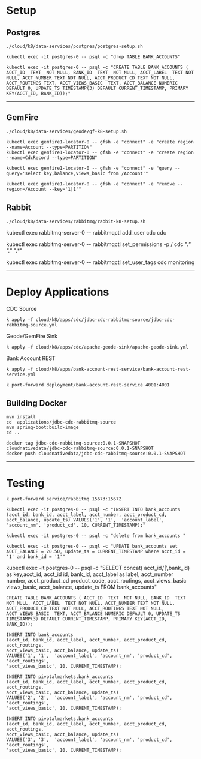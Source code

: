 

# Setup


## Postgres

```shell
./cloud/k8/data-services/postgres/postgres-setup.sh
```

```shell
kubectl exec -it postgres-0 -- psql -c "drop TABLE BANK_ACCOUNTS"
```


```shell
kubectl exec -it postgres-0 -- psql -c "CREATE TABLE BANK_ACCOUNTS ( ACCT_ID  TEXT  NOT NULL, BANK_ID  TEXT  NOT NULL, ACCT_LABEL  TEXT NOT NULL, ACCT_NUMBER TEXT NOT NULL, ACCT_PRODUCT_CD TEXT NOT NULL, ACCT_ROUTINGS TEXT, ACCT_VIEWS_BASIC  TEXT, ACCT_BALANCE NUMERIC DEFAULT 0, UPDATE_TS TIMESTAMP(3) DEFAULT CURRENT_TIMESTAMP, PRIMARY KEY(ACCT_ID, BANK_ID));"
```

---------------

## GemFire

```shell
./cloud/k8/data-services/geode/gf-k8-setup.sh
```


```shell
kubectl exec gemfire1-locator-0 -- gfsh -e "connect" -e "create region --name=Account --type=PARTITION"
kubectl exec gemfire1-locator-0 -- gfsh -e "connect" -e "create region --name=CdcRecord --type=PARTITION"
```

```shell
kubectl exec gemfire1-locator-0 -- gfsh -e "connect" -e "query --query='select key,balance,views_basic from /Account'"
```

```shell
kubectl exec gemfire1-locator-0 -- gfsh -e "connect" -e "remove --region=/Account --key='1|1'"
```
## Rabbit

```shell
./cloud/k8/data-services/rabbitmq/rabbit-k8-setup.sh
```

kubectl exec rabbitmq-server-0 -- rabbitmqctl add_user cdc cdc

kubectl exec rabbitmq-server-0 -- rabbitmqctl set_permissions  -p / cdc ".*" ".*" ".*"

kubectl exec rabbitmq-server-0 -- rabbitmqctl set_user_tags cdc monitoring

-----

# Deploy Applications


CDC Source

```shell
k apply -f cloud/k8/apps/cdc/jdbc-cdc-rabbitmq-source/jdbc-cdc-rabbitmq-source.yml
```

Geode/GemFire Sink

```shell
k apply -f cloud/k8/apps/cdc/apache-geode-sink/apache-geode-sink.yml
```


Bank Account REST

```shell
k apply -f cloud/k8/apps/bank-account-rest-service/bank-account-rest-service.yml
```

```shell
k port-forward deployment/bank-account-rest-service 4001:4001
```

## Building Docker

```shell
mvn install
cd  applications/jdbc-cdc-rabbitmq-source
mvn spring-boot:build-image
cd ..
```


```shell
docker tag jdbc-cdc-rabbitmq-source:0.0.1-SNAPSHOT cloudnativedata/jdbc-cdc-rabbitmq-source:0.0.1-SNAPSHOT
docker push cloudnativedata/jdbc-cdc-rabbitmq-source:0.0.1-SNAPSHOT
```

--------------------
# Testing 

```shell
k port-forward service/rabbitmq 15673:15672
```
```shell
kubectl exec -it postgres-0 -- psql -c "INSERT INTO bank_accounts (acct_id, bank_id, acct_label, acct_number, acct_product_cd, acct_balance, update_ts) VALUES('1', '1',  'account_label', 'account_nm', 'product_cd', 10, CURRENT_TIMESTAMP);"
```

```shell
kubectl exec -it postgres-0 -- psql -c "delete from bank_accounts "
```


```shell
kubectl exec -it postgres-0 -- psql -c "UPDATE bank_accounts set ACCT_BALANCE = 20.50, update_ts = CURRENT_TIMESTAMP where acct_id = '1' and bank_id = '1'"
```
kubectl exec -it postgres-0 -- psql -c "SELECT  concat( acct_id,'|',bank_id) as key,acct_id,  acct_id id, bank_id, acct_label as label, acct_number number, acct_product_cd product_code, acct_routings, acct_views_basic views_basic, acct_balance, update_ts FROM bank_accounts"


```postgres-sql
CREATE TABLE BANK_ACCOUNTS ( ACCT_ID  TEXT  NOT NULL, BANK_ID  TEXT  NOT NULL, ACCT_LABEL  TEXT NOT NULL, ACCT_NUMBER TEXT NOT NULL, ACCT_PRODUCT_CD TEXT NOT NULL, ACCT_ROUTINGS TEXT NOT NULL, ACCT_VIEWS_BASIC  TEXT, ACCT_BALANCE NUMERIC DEFAULT 0, UPDATE_TS TIMESTAMP(3) DEFAULT CURRENT_TIMESTAMP, PRIMARY KEY(ACCT_ID, BANK_ID));
```

```postgres-sql
INSERT INTO bank_accounts
(acct_id, bank_id, acct_label, acct_number, acct_product_cd, acct_routings, 
acct_views_basic, acct_balance, update_ts)
VALUES('1', '1',  'account_label', 'account_nm', 'product_cd', 'acct_routings', 
'acct_views_basic', 10, CURRENT_TIMESTAMP);
```

```postgres-sql
INSERT INTO pivotalmarkets.bank_accounts
(acct_id, bank_id, acct_label, acct_number, acct_product_cd, acct_routings, 
acct_views_basic, acct_balance, update_ts)
VALUES('2', '2',  'account_label', 'account_nm', 'product_cd', 'acct_routings', 
'acct_views_basic', 10, CURRENT_TIMESTAMP);
```

```postgres-sql
INSERT INTO pivotalmarkets.bank_accounts
(acct_id, bank_id, acct_label, acct_number, acct_product_cd, acct_routings, 
acct_views_basic, acct_balance, update_ts)
VALUES('3', '3',  'account_label', 'account_nm', 'product_cd', 'acct_routings', 
'acct_views_basic', 10, CURRENT_TIMESTAMP);
```